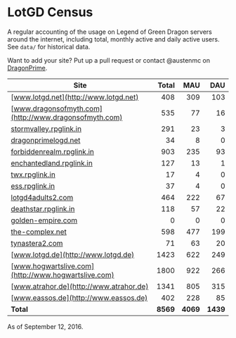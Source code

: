 # LotGD Census
A regular accounting of the usage on Legend of Green Dragon servers around the internet, including total, monthly active and daily active users. See `data/` for historical data.

Want to add your site? Put up a pull request or contact @austenmc on [DragonPrime](http://dragonprime.net).


Site | Total | MAU | DAU
--- | ---:| ---:| ---:
[www.lotgd.net](http://www.lotgd.net)|408|309|103
[www.dragonsofmyth.com](http://www.dragonsofmyth.com)|535|77|16
[stormvalley.rpglink.in](http://stormvalley.rpglink.in)|291|23|3
[dragonprimelogd.net](http://dragonprimelogd.net)|34|8|0
[forbiddenrealm.rpglink.in](http://forbiddenrealm.rpglink.in)|903|235|93
[enchantedland.rpglink.in](http://enchantedland.rpglink.in)|127|13|1
[twx.rpglink.in](http://twx.rpglink.in)|17|4|0
[ess.rpglink.in](http://ess.rpglink.in)|37|4|0
[lotgd4adults2.com](http://lotgd4adults2.com)|464|222|67
[deathstar.rpglink.in](http://deathstar.rpglink.in)|118|57|22
[golden-empire.com](http://golden-empire.com)|0|0|0
[the-complex.net](http://the-complex.net)|598|477|199
[tynastera2.com](http://tynastera2.com)|71|63|20
[www.lotgd.de](http://www.lotgd.de)|1423|622|249
[www.hogwartslive.com](http://www.hogwartslive.com)|1800|922|266
[www.atrahor.de](http://www.atrahor.de)|1341|805|315
[www.eassos.de](http://www.eassos.de)|402|228|85
**Total**|**8569**|**4069**|**1439**

As of September 12, 2016.
